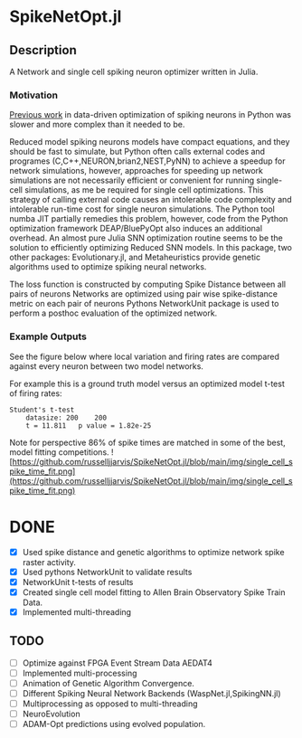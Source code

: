 # SpikeNetOpt.jl

## Description
A Network and single cell spiking neuron optimizer written in Julia.
### Motivation
[Previous work](https://github.com/russelljjarvis/BluePyOpt/blob/neuronunit_reduced_cells/examples/neuronunit/OptimizationMulitSpikingIzhikevichModel.ipynb) in data-driven optimization of spiking neurons in Python was slower and more complex than it needed to be. 

Reduced model spiking neurons models have compact equations, and they should be fast to simulate, but Python often calls external codes and programes (C,C++,NEURON,brian2,NEST,PyNN) to achieve a speedup for network simulations, however, approaches for speeding up network simulations are not necessarily efficient or convenient for running single-cell simulations, as me be required for single cell optimizations.  This strategy of calling external code causes an intolerable code complexity and intolerable run-time cost for single neuron simulations. The Python tool numba JIT partially remedies this problem, however, code from the Python optimization framework DEAP/BluePyOpt also induces an additional overhead. An almost pure Julia SNN optimization routine seems to be the solution to efficiently optimizing Reduced SNN models. In this package, two other packages: Evolutionary.jl, and Metaheuristics provide genetic algorithms used to optimize spiking neural networks.
 
The loss function is constructed by computing Spike Distance between all pairs of neurons
Networks are optimized using pair wise spike-distance metric on each pair of neurons
Pythons NetworkUnit package is used to perform a posthoc evaluation of the optimized network.


### Example Outputs
See the figure below where local variation and firing rates are compared against every neuron between two model networks.

For example this is a ground truth model versus an optimized model t-test of firing rates:
```
Student's t-test
	datasize: 200 	 200
	t = 11.811 	 p value = 1.82e-25
```

Note for perspective 86% of spike times are matched in some of the best, model fitting competitions.
![https://github.com/russelljjarvis/SpikeNetOpt.jl/blob/main/img/single_cell_spike_time_fit.png](https://github.com/russelljjarvis/SpikeNetOpt.jl/blob/main/img/single_cell_spike_time_fit.png)



# DONE

- [x] Used spike distance and genetic algorithms to optimize network spike raster activity.
- [x] Used pythons NetworkUnit to validate results
- [x] NetworkUnit t-tests of results
- [x] Created single cell model fitting to Allen Brain Observatory Spike Train Data.
- [x] Implemented multi-threading
## TODO
- [ ] Optimize against FPGA Event Stream Data AEDAT4
- [ ] Implemented multi-processing
- [ ] Animation of Genetic Algorithm Convergence.
- [ ] Different Spiking Neural Network Backends (WaspNet.jl,SpikingNN.jl)
- [ ] Multiprocessing as opposed to multi-threading
- [ ] NeuroEvolution
- [ ] ADAM-Opt predictions using evolved population.
